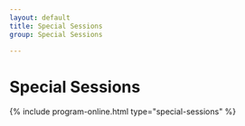 ```yaml
---
layout: default
title: Special Sessions
group: Special Sessions

---
```


# Special Sessions


{% include program-online.html type="special-sessions" %}